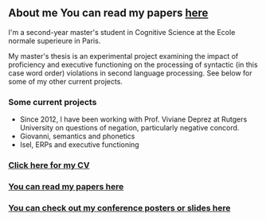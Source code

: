 ## About me    You can read my papers [here](https://jdyeaton27.github.io/papers)
I'm a second-year master's student in Cognitive Science at the Ecole normale superieure in Paris.

My master's thesis is an experimental project examining the impact of proficiency and executive functioning on the processing of syntactic (in this case word order) violations in second language processing. See below for some of my other current projects.


### Some current projects

- Since 2012, I have been working with Prof. Viviane Deprez at Rutgers University on questions of negation, particularly negative concord.
- Giovanni, semantics and phonetics
- Isel, ERPs and executive functioning

### [Click here for my CV](https://jdyeaton27.github.io/CV_YEATON.pdf)

### [You can read my papers here](https://jdyeaton27.github.io/papers)

### [You can check out my conference posters or slides here](https://jdyeaton27.github.io/slides)
